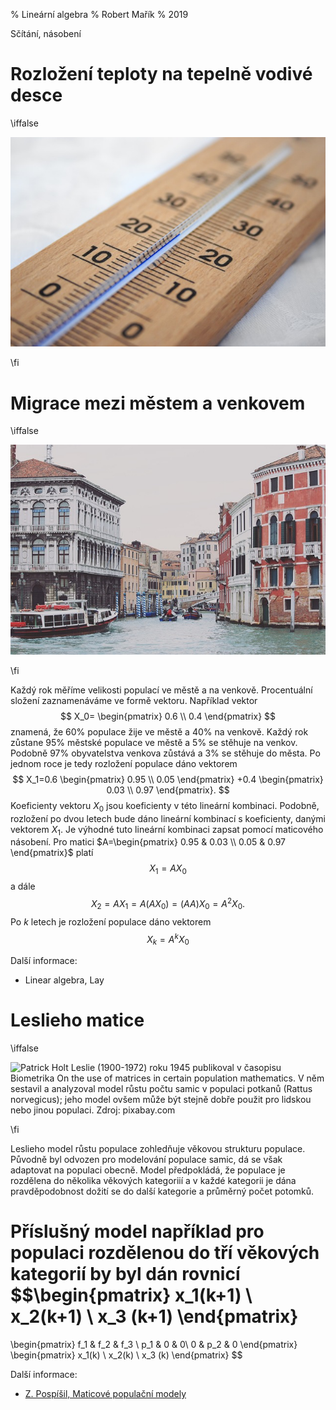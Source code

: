 % Lineární algebra
% Robert Mařík
% 2019

Sčítání, násobení

# Rozložení teploty na tepelně vodivé desce


\iffalse 

<div class='obtekat'>

![Rozložení teploty na tepelně vodivé desce je možné přibližně zkoumat metodami lineární algebry. Zdroj: pixabay.com](teplomer.jpg)

</div>

\fi





# Migrace mezi městem a venkovem


\iffalse 

<div class='obtekat'>

![Markovovy řetězce umožňují modelování migrace mezi městem a venkovem. Zdroj: pixabay.com](city.jpg)

</div>

\fi

Každý rok měříme velikosti populací ve městě a na
venkově. Procentuální složení zaznamenáváme ve formě
vektoru. Například vektor $$ X_0=
\begin{pmatrix}
  0.6 \\ 0.4
\end{pmatrix}
$$
znamená, že $60\%$ populace žije ve městě a $40\%$ na venkově. Každý
rok zůstane $95\%$ městské populace ve městě a $5\%$ se stěhuje na
venkov. Podobně $97\%$ obyvatelstva venkova zůstává a $3\%$ se stěhuje
do města. Po jednom roce je tedy rozložení populace dáno vektorem
$$ X_1=0.6
\begin{pmatrix}
  0.95 \\ 0.05 
\end{pmatrix}
+0.4
\begin{pmatrix}
  0.03 \\ 0.97
\end{pmatrix}.
$$
Koeficienty vektoru $X_0$ jsou koeficienty v této lineární
kombinaci. Podobně, rozložení po dvou letech bude dáno lineární
kombinací s koeficienty, danými vektorem $X_1$. Je výhodné tuto
lineární kombinaci zapsat pomocí maticového násobení. Pro matici $A=\begin{pmatrix}   0.95 & 0.03 \\ 0.05 & 0.97 \end{pmatrix}$
platí $$X_1=AX_0$$ a dále
$$X_2=AX_1=A(A X_0)=(AA)X_0=A^2 X_0.$$
Po $k$ letech je rozložení populace dáno vektorem $$X_k=A^k X_0$$


Další informace:

* Linear algebra, Lay

# Leslieho matice

\iffalse 

<div class='obtekat'>

![Patrick Holt Leslie (1900-1972) roku 1945 publikoval v časopisu
Biometrika On the use of matrices in certain population mathematics. V
něm sestavil a analyzoval model růstu počtu samic v populaci potkanů
(Rattus norvegicus); jeho model ovšem může být stejně dobře použit pro
lidskou nebo jinou populaci. Zdroj: pixabay.com](potkan.jpg)

</div>

\fi

Leslieho model růstu populace zohledňuje věkovou strukturu
populace. Původně byl odvozen pro modelování populace samic, dá se
však adaptovat na populaci obecně. Model předpokládá, že populace je
rozdělena do několika věkových kategoriií a v každé kategorii je dána
pravděpodobnost dožití se do další kategorie a průměrný počet potomků. 

Příslušný model například pro populaci rozdělenou do tří věkových kategorií by byl dán rovnicí
$$\begin{pmatrix} x_1(k+1) \\ x_2(k+1) \\ x_3 (k+1)
\end{pmatrix}
=
\begin{pmatrix}
  f_1 & f_2 & f_3 \\ p_1 & 0 & 0\\ 0 & p_2 & 0
\end{pmatrix} \begin{pmatrix} x_1(k) \\ x_2(k) \\ x_3 (k)
\end{pmatrix}
$$

Další informace:

* [Z. Pospíšil, Maticové populační modely](http://portal.matematickabiologie.cz/index.php?pg=analyza-a-modelovani-dynamickych-biologickych-dat--maticove-populacni-modely--prolog--leslieho-model-rustu-populace#pro14)

